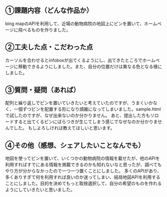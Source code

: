 ## ①課題内容（どんな作品か）
bing mapのAPIを利用して、近場の動物病院の地図上にピンを置いて、ホームページに飛べるものを作りました。


## ②工夫した点・こだわった点
カーソルを合わせるとinfoboxが出てくるようにし、出てきたところでホームページに移動できるようにしました。また、自分の位置だけは異なる色となる様にしました。


## ③質問・疑問（あれば）
配列と繰り返しでピンを置いていきたいと考えていたのですが、うまくいかなく、一個ずつピンを配置する形になり煩雑になってしまいました。sample.htmlで試したのですが、なぜ出来ないのか分かりません。
あと、提出した方もリロードすると出てくるピンにばらつきが生じてしまう感じでなぜなのか分かりませんでした。
もしよろしければ教えてほしいと思います。

## ④その他（感想、シェアしたいことなんでも）
地図を使ってピンを置いて、いくつかの動物病院の情報を載せたが、他のAPIを利用すればすでにある情報を掲載できるのかも知れないなと思ったが、調べてもやり方が分からなかったので一つ一つ置くことにしました。
多くのAPIがあり、多くありすぎて何を利用すれば良いのか迷ってしまい、結局地図APIを利用することにしました。目的を決めてもっと取捨選択して、自分の希望のものを作れるようにしていきたいと思いました。

